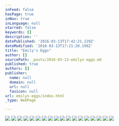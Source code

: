 ```yaml
---
inFeed: false
hasPage: true
inNav: true
inLanguage: null
starred: false
keywords: []
description: ''
datePublished: '2016-03-13T17:42:21.229Z'
dateModified: '2016-03-13T17:21:20.196Z'
title: "Emily's Eggs"
author: []
sourcePath: _posts/2016-03-13-emilys-eggs.md
published: true
authors: []
publisher:
  name: null
  domain: null
  url: null
  favicon: null
url: emilys-eggs/index.html
_type: WebPage

---
```

![](https://the-grid-user-content.s3-us-west-2.amazonaws.com/3fe156db-e37c-4a59-8b6c-7bd7fa264148.jpg)
![](https://the-grid-user-content.s3-us-west-2.amazonaws.com/d62f26fc-e770-4de6-b072-cf553a311e71.jpg)
![](https://the-grid-user-content.s3-us-west-2.amazonaws.com/c049bb69-05d0-4fc6-8089-62bff0e47c82.jpg)
![](https://the-grid-user-content.s3-us-west-2.amazonaws.com/958cfc99-86e5-41e7-b182-d42ede904d73.jpg)
![](https://the-grid-user-content.s3-us-west-2.amazonaws.com/a6e7e88a-d183-49c0-b2d6-7446fd7db328.jpg)
![](https://the-grid-user-content.s3-us-west-2.amazonaws.com/b3afe4a2-d02a-46fa-aab2-bed45556a6a0.jpg)
![](https://the-grid-user-content.s3-us-west-2.amazonaws.com/f0a7ca7d-7e69-4200-a166-80144bd54a86.jpg)
![](https://the-grid-user-content.s3-us-west-2.amazonaws.com/841b1120-2b72-48fc-85f6-446f46e119a5.jpg)
![](https://the-grid-user-content.s3-us-west-2.amazonaws.com/fc6c54c3-337c-43d5-a577-ed4e7c4f3313.jpg)
![](https://the-grid-user-content.s3-us-west-2.amazonaws.com/b78b9b60-476f-4dc2-86db-7b49b1cd47c2.jpg)
![](https://the-grid-user-content.s3-us-west-2.amazonaws.com/b4e996b4-b8df-4f47-aa2f-78d9e1aae7b9.jpg)
![](https://the-grid-user-content.s3-us-west-2.amazonaws.com/10cea380-f3ce-4159-8d9e-711d9746e191.jpg)
![](https://the-grid-user-content.s3-us-west-2.amazonaws.com/40a7c065-2190-47bf-85ad-e4e9c838038e.jpg)
![](https://the-grid-user-content.s3-us-west-2.amazonaws.com/78be07d3-2dd1-4e9c-a2f3-46241717b463.jpg)
![](https://the-grid-user-content.s3-us-west-2.amazonaws.com/fa616eca-1c90-4027-8035-77b4261a0067.jpg)
![](https://the-grid-user-content.s3-us-west-2.amazonaws.com/dc840cbe-a318-4f66-9bd2-02ef260cb24d.jpg)
![](https://the-grid-user-content.s3-us-west-2.amazonaws.com/2865b2c0-884e-454d-8203-fd6a03236e85.jpg)
![](https://the-grid-user-content.s3-us-west-2.amazonaws.com/8b14aa06-9419-4f0a-aec5-ad5c5dbff9a4.jpg)